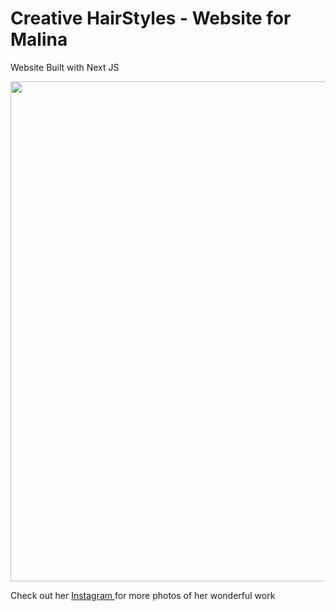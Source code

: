 <h1>Creative HairStyles - Website for Malina</h1>
<p>Website Built with Next JS</p>

<img src="https://github.com/RobbieProkop/malina-hair/blob/master/public/creative_hair_demo.gif" width="800px"/>

<p>Check out her <a
        href="https://www.instagram.com/creative.hair.styling/"
        target="_blank"
        rel="noopener noreferrer"
      >Instagram
      </a> for more photos of her wonderful work</p>
